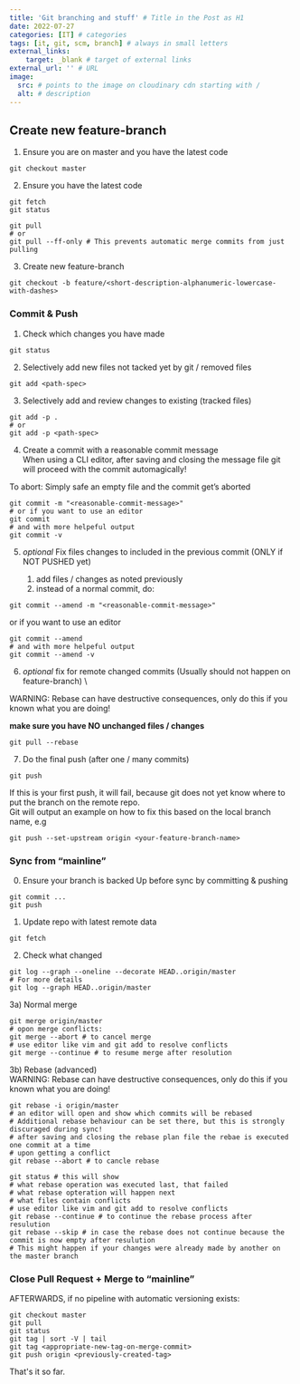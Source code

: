 ```yaml
---
title: 'Git branching and stuff' # Title in the Post as H1
date: 2022-07-27
categories: [IT] # categories
tags: [it, git, scm, branch] # always in small letters
external_links:
    target: _blank # target of external links
external_url: '' # URL
image:
  src: # points to the image on cloudinary cdn starting with /
  alt: # description 
---
```

## Create new feature-branch
1) Ensure you are on master and you have the latest code
```
git checkout master
```
2) Ensure you have the latest code
```
git fetch
git status
```
```
git pull
# or
git pull --ff-only # This prevents automatic merge commits from just pulling
```
3) Create new feature-branch
```
git checkout -b feature/<short-description-alphanumeric-lowercase-with-dashes>
```
### Commit & Push
1) Check which changes you have made
```
git status
```
2) Selectively add new files not tacked yet by git / removed files
```
git add <path-spec>
```
3) Selectively add and review changes to existing (tracked files)
```
git add -p .
# or
git add -p <path-spec>
```
4) Create a commit with a reasonable commit message \
When using a CLI editor, after saving and closing the message file git will proceed with the commit automagically!

To abort: Simply safe an empty file and the commit get’s aborted
```
git commit -m "<reasonable-commit-message>"
# or if you want to use an editor
git commit
# and with more helpeful output
git commit -v
```
5) *optional* Fix files changes to included in the previous commit (ONLY if NOT PUSHED yet)

    1. add files / changes as noted previously
    2. instead of a normal commit, do:

```
git commit --amend -m "<reasonable-commit-message>"
```
or if you want to use an editor
```
git commit --amend
# and with more helpeful output
git commit --amend -v
```
6) *optional* fix for remote changed commits (Usually should not happen on feature-branch) \

WARNING: Rebase can have destructive consequences, only do this if you known what you are doing!

**make sure you have NO unchanged files / changes**
```
git pull --rebase
```
7) Do the final push (after one / many commits)
```
git push
```
If this is your first push, it will fail, because git does not yet know where to put the branch
on the remote repo. \
Git will output an example on how to fix this based on the local branch name, e.g
```
git push --set-upstream origin <your-feature-branch-name>
```
### Sync from “mainline”
0) Ensure your branch is backed Up before sync by committing & pushing
```
git commit ...
git push
```
1) Update repo with latest remote data
```
git fetch
```
2) Check what changed
```
git log --graph --oneline --decorate HEAD..origin/master
# For more details
git log --graph HEAD..origin/master
```
3a) Normal merge
```
git merge origin/master
# opon merge conflicts:
git merge --abort # to cancel merge
# use editor like vim and git add to resolve conflicts
git merge --continue # to resume merge after resolution
```
3b) Rebase (advanced) \
WARNING: Rebase can have destructive consequences, only do this if you known what you are doing!
```
git rebase -i origin/master
# an editor will open and show which commits will be rebased
# Additional rebase behaviour can be set there, but this is strongly discuraged during sync!
# after saving and closing the rebase plan file the rebae is executed one commit at a time
# upon getting a conflict
git rebase --abort # to cancle rebase
```
```
git status # this will show 
# what rebase operation was executed last, that failed
# what rebase opteration will happen next
# what files contain conflicts
# use editor like vim and git add to resolve conflicts
git rebase --continue # to continue the rebase process after resulution
git rebase --skip # in case the rebase does not continue because the commit is now empty after resulution
# This might happen if your changes were already made by another on the master branch
```
### Close Pull Request + Merge to “mainline”
AFTERWARDS, if no pipeline with automatic versioning exists:
```
git checkout master
git pull
git status
git tag | sort -V | tail
git tag <appropriate-new-tag-on-merge-commit>
git push origin <previously-created-tag>
```

That's it so far. 